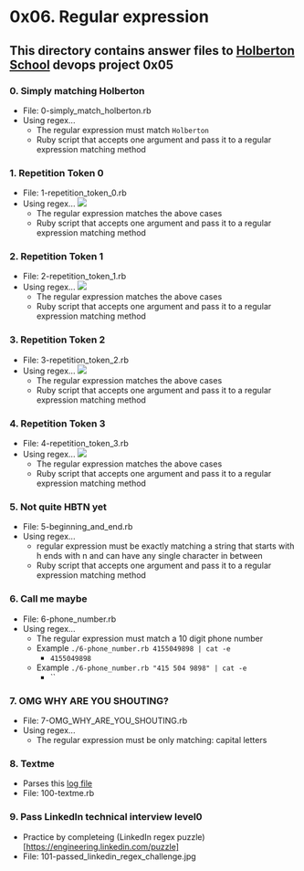 # 0x06. Regular expression
## This directory contains answer files to [Holberton School](https://www.holbertonschool.com/) devops project 0x05

### 0. Simply matching Holberton
* File: 0-simply_match_holberton.rb
* Using regex...
  * The regular expression must match `Holberton`
  * Ruby script that accepts one argument and pass it to a regular expression matching method
### 1. Repetition Token 0
* File: 1-repetition_token_0.rb
* Using regex...
  ![](https://s3.amazonaws.com/intranet-projects-files/holbertonschool-sysadmin_devops/78/repetition-token-0.png)
  * The regular expression matches the above cases
  * Ruby script that accepts one argument and pass it to a regular expression matching method
### 2. Repetition Token 1
* File: 2-repetition_token_1.rb
* Using regex...
  ![](https://s3.amazonaws.com/intranet-projects-files/holbertonschool-sysadmin_devops/78/repetition-token-1.png)
  * The regular expression matches the above cases
  * Ruby script that accepts one argument and pass it to a regular expression matching method
### 3. Repetition Token 2
* File: 3-repetition_token_2.rb
* Using regex...
  ![](https://s3.amazonaws.com/intranet-projects-files/holbertonschool-sysadmin_devops/78/repetition-token-2.png)
  * The regular expression matches the above cases
  * Ruby script that accepts one argument and pass it to a regular expression matching method
### 4. Repetition Token 3
* File: 4-repetition_token_3.rb
* Using regex...
  ![](https://s3.amazonaws.com/intranet-projects-files/holbertonschool-sysadmin_devops/78/repetition-token-3.png)
  * The regular expression matches the above cases
  * Ruby script that accepts one argument and pass it to a regular expression matching method
### 5. Not quite HBTN yet
* File: 5-beginning_and_end.rb
* Using regex...
  * regular expression must be exactly matching a string that starts with h ends with n and can have any single character in between
  * Ruby script that accepts one argument and pass it to a regular expression matching method
### 6. Call me maybe
* File: 6-phone_number.rb
* Using regex...
  * The regular expression must match a 10 digit phone number
  * Example `./6-phone_number.rb 4155049898 | cat -e`
    * `4155049898`
  * Example `./6-phone_number.rb "415 504 9898" | cat -e`
    * ``
### 7. OMG WHY ARE YOU SHOUTING?
* File: 7-OMG_WHY_ARE_YOU_SHOUTING.rb
* Using regex...
  * The regular expression must be only matching: capital letters
### 8. Textme
* Parses this [log file](http://intranet-projects-files.s3.amazonaws.com/holbertonschool-sysadmin_devops/78/text_messages.log)
* File: 100-textme.rb
### 9. Pass LinkedIn technical interview level0
* Practice by completeing (LinkedIn regex puzzle)[https://engineering.linkedin.com/puzzle]
* File: 101-passed_linkedin_regex_challenge.jpg